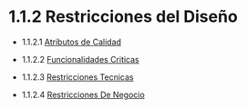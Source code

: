   # 1.1.2 Restricciones del Diseño

  - 1.1.2.1 [Atributos de Calidad](https://github.com/F3liP3L/Software2-QuickJob-Documentacion/tree/main/desing-high-level/restricciones-del-dise%C3%B1o/atributos-de-calidad)

  - 1.1.2.2 [Funcionalidades Criticas](https://github.com/F3liP3L/Software2-QuickJob-Documentacion/blob/main/desing-high-level/restricciones-del-dise%C3%B1o/funcionalidades-criticas/funcionalidades-criticas.md)

  - 1.1.2.3 [Restricciones Tecnicas](https://github.com/F3liP3L/Software2-QuickJob-Documentacion/tree/main/desing-high-level/restricciones-del-dise%C3%B1o/restricciones-tecnicas)

  - 1.1.2.4 [Restricciones De Negocio](https://github.com/F3liP3L/Software2-QuickJob-Documentacion/tree/main/desing-high-level/restricciones-del-dise%C3%B1o/restricciones-de-negocio)

  